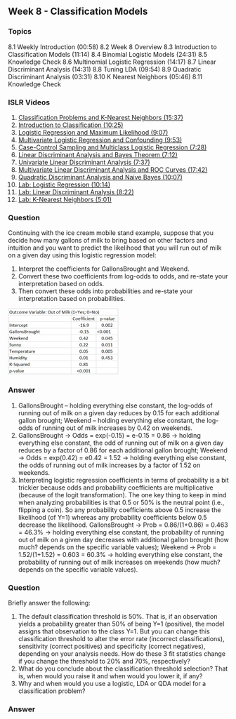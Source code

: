 ## Week 8 - Classification Models

### Topics
  8.1 Weekly Introduction (00:58)
  8.2 Week 8 Overview
  8.3 Introduction to Classification Models (11:14)
  8.4 Binomial Logistic Models (24:31)
  8.5 Knowledge Check
  8.6 Multinomial Logistic Regression (14:17)
  8.7 Linear Discriminant Analysis (14:31)
  8.8 Tuning LDA (09:54)
  8.9 Quadratic Discriminant Analysis (03:31)
  8.10 K Nearest Neighbors (05:46)
  8.11 Knowledge Check
    
### ISLR Videos
  1. [Classification Problems and K-Nearest Neighbors (15:37)](https://www.youtube.com/watch?v=vVj2itVNku4)
  2. [Introduction to Classification (10:25)](https://www.youtube.com/watch?v=sqq21-VIa1c)
  3. [Logistic Regression and Maximum Likelihood (9:07)](https://www.youtube.com/watch?v=31Q5FGRnxt4)
  4. [Multivariate Logistic Regression and Confounding (9:53)](https://www.youtube.com/watch?v=MpX8rVv_u4E)
  5. [Case-Control Sampling and Multiclass Logistic Regression (7:28)](https://www.youtube.com/watch?v=GavRXXEHGqU)
  6. [Linear Discriminant Analysis and Bayes Theorem (7:12)](https://www.youtube.com/watch?v=RfrGiG1Hm3M)
  7. [Univariate Linear Discriminant Analysis (7:37)](https://www.youtube.com/watch?v=QG0pVJXT6EU)
  8. [Multivariate Linear Discriminant Analysis and ROC Curves (17:42)](https://www.youtube.com/watch?v=X4VDZDp2vqw)
  9. [Quadratic Discriminant Analysis and Naive Bayes (10:07)](https://www.youtube.com/watch?v=6FiNGTYAOAA)
  10. [Lab: Logistic Regression (10:14)](https://www.youtube.com/watch?v=TxvEVc8YNlU)
  11. [Lab: Linear Discriminant Analysis (8:22)](https://www.youtube.com/watch?v=2cl7JiPzkBY)
  12. [Lab: K-Nearest Neighbors (5:01)](https://www.youtube.com/watch?v=9TVVF7CS3F4)

### Question
Continuing with the ice cream mobile stand example, suppose that you decide how many gallons of milk to bring based on other factors and intuition and you want to predict the likelihood that you will run out of milk on a given day using this logistic regression model:

  1.  Interpret the coefficients for GallonsBrought and Weekend.
  2. Convert these two coefficients from log-odds to odds, and re-state your interpretation based on odds.
  3. Then convert these odds into probabilities and re-state your interpretation based on probabilities.

![alt tag](https://raw.githubusercontent.com/jpsuen/ITEC621_Class_Files/master/Lecture_Slides/Chapter_8/8.5%2Bknowledge%2Bcheck.jpg)

### Answer
  1. GallonsBrought – holding everything else constant, the log-odds of running out of milk on a given day reduces by 0.15 for each additional gallon brought; Weekend – holding everything else constant, the log-odds of running out of milk increases by 0.42 on weekends.
  2. GallonsBrought → Odds = exp(-0.15) = e-0.15 = 0.86 → holding everything else constant, the odd of running out of milk on a given day reduces by a factor of 0.86 for each additional gallon brought; Weekend → Odds = exp(0.42) = e0.42 = 1.52 → holding everything else constant, the odds of running out of milk increases by a factor of 1.52 on weekends.
  3. Interpreting logistic regression coefficients in terms of probability is a bit trickier because odds and probability coefficients are multiplicative (because of the logit transformation). The one key thing to keep in mind when analyzing probabilities is that 0.5 or 50% is the neutral point (i.e., flipping a coin). So any probability coefficients above 0.5 increase the likelihood (of Y=1) whereas any probability coefficients below 0.5 decrease the likelihood. GallonsBrought → Prob = 0.86/(1+0.86) = 0.463 = 46.3% → holding everything else constant, the probability of running out of milk on a given day decreases with additional gallon brought (how much? depends on the specific variable values); Weekend → Prob = 1.52/(1+1.52) = 0.603 = 60.3% → holding everything else constant, the probability of running out of milk increases on weekends (how much? depends on the specific variable values).

### Question
Briefly answer the following:
  1. The default classification threshold is 50%. That is, if an observation yields a probability greater than 50% of being Y=1 (positive), the model assigns that observation to the class Y=1. But you can change this classification threshold to alter the error rate (incorrect classifications), sensitivity (correct positives) and specificity (correct negatives), depending on your analysis needs. How do these 3 fit statistics change if you change the threshold to 20% and 70%, respectively?
  2. What do you conclude about the classification threshold selection? That is, when would you raise it and when would you lower it, if any?
  3. Why and when would you use a logistic, LDA or QDA model for a classification problem?

### Answer
